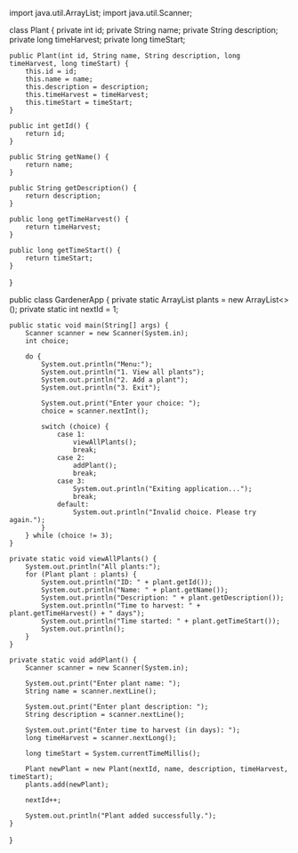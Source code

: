 import java.util.ArrayList;
import java.util.Scanner;

class Plant {
    private int id;
    private String name;
    private String description;
    private long timeHarvest;
    private long timeStart;

    public Plant(int id, String name, String description, long timeHarvest, long timeStart) {
        this.id = id;
        this.name = name;
        this.description = description;
        this.timeHarvest = timeHarvest;
        this.timeStart = timeStart;
    }

    public int getId() {
        return id;
    }

    public String getName() {
        return name;
    }

    public String getDescription() {
        return description;
    }

    public long getTimeHarvest() {
        return timeHarvest;
    }

    public long getTimeStart() {
        return timeStart;
    }
}

public class GardenerApp {
    private static ArrayList<Plant> plants = new ArrayList<>();
    private static int nextId = 1;

    public static void main(String[] args) {
        Scanner scanner = new Scanner(System.in);
        int choice;

        do {
            System.out.println("Menu:");
            System.out.println("1. View all plants");
            System.out.println("2. Add a plant");
            System.out.println("3. Exit");

            System.out.print("Enter your choice: ");
            choice = scanner.nextInt();

            switch (choice) {
                case 1:
                    viewAllPlants();
                    break;
                case 2:
                    addPlant();
                    break;
                case 3:
                    System.out.println("Exiting application...");
                    break;
                default:
                    System.out.println("Invalid choice. Please try again.");
            }
        } while (choice != 3);
    }

    private static void viewAllPlants() {
        System.out.println("All plants:");
        for (Plant plant : plants) {
            System.out.println("ID: " + plant.getId());
            System.out.println("Name: " + plant.getName());
            System.out.println("Description: " + plant.getDescription());
            System.out.println("Time to harvest: " + plant.getTimeHarvest() + " days");
            System.out.println("Time started: " + plant.getTimeStart());
            System.out.println();
        }
    }

    private static void addPlant() {
        Scanner scanner = new Scanner(System.in);

        System.out.print("Enter plant name: ");
        String name = scanner.nextLine();

        System.out.print("Enter plant description: ");
        String description = scanner.nextLine();

        System.out.print("Enter time to harvest (in days): ");
        long timeHarvest = scanner.nextLong();

        long timeStart = System.currentTimeMillis();

        Plant newPlant = new Plant(nextId, name, description, timeHarvest, timeStart);
        plants.add(newPlant);

        nextId++;

        System.out.println("Plant added successfully.");
    }
}
